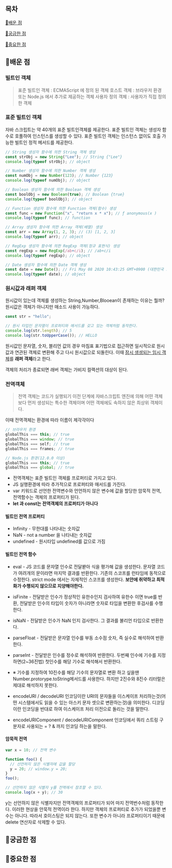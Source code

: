 ## 목차

[📗배운 점](#📗배운-점)

[🤔궁금한 점](#🤔궁금한-점)

[📌중요한 점](#📌중요한-점)

## 📗배운 점

### 빌트인 객체

> 표준 빌트인 객체 : ECMAScript 에 정의 된 객체
> 호스트 객체 : 브라우저 환경 또는 Node.js 에서 추가로 제공하는 객체
> 사용자 정의 객체 : 사용자가 직접 정의한 객체

### 표준 빌트인 객체

자바 스크립트는 약 40개의 표준 빌트인객체를 제공한다.
표준 빌트인 객체는 생성자 함수로 호풀하여 인스턴스를 생성할 수 있다.
표준 빌트인 객체는 인스턴스 없이도 호출 가능한 빌트인 정적 메서드를 제공한다.

```javascript
// String 생성자 함수에 의한 String 객체 생성
const strObj = new String("Lee"); // String {"Lee"}
console.log(typeof strObj); // object

// Number 생성자 함수에 의한 Number 객체 생성
const numObj = new Number(123); // Number {123}
console.log(typeof numObj); // object

// Boolean 생성자 함수에 의한 Boolean 객체 생성
const boolObj = new Boolean(true); // Boolean {true}
console.log(typeof boolObj); // object

// Function 생성자 함수에 의한 Function 객체(함수) 생성
const func = new Function("x", "return x * x"); // ƒ anonymous(x )
console.log(typeof func); // function

// Array 생성자 함수에 의한 Array 객체(배열) 생성
const arr = new Array(1, 2, 3); // (3) [1, 2, 3]
console.log(typeof arr); // object

// RegExp 생성자 함수에 의한 RegExp 객체(정규 표현식) 생성
const regExp = new RegExp(/ab+c/i); // /ab+c/i
console.log(typeof regExp); // object

// Date 생성자 함수에 의한 Date 객체 생성
const date = new Date(); // Fri May 08 2020 10:43:25 GMT+0900 (대한민국 표준시)
console.log(typeof date); // object
```

### 원시값과 래퍼 객체

원시값이 있는데 객체를 생성하는 String,Number,Blooean이 존재하는 이유는 뭘까?
원시값은 객체가 아니지만 매소드 사용이 가능하다.

```javascript
const str = "hello";

// 원시 타입인 문자열이 프로퍼티와 메서드를 갖고 있는 객체처럼 동작한다.
console.log(str.length); // 5
console.log(str.toUpperCase()); // HELLO
```

원시값인 문자열, 숫자, 블리언 값의 경우 마침표 표기법으로 접근하면 일시적으로 원시값과 연관된 객체로 변환해 주고 다시 원시값으로 되돌린다.
이때 <U>잠시 생셩되는 임시 객체</U>를 **래퍼 객체**라고 한다.

객체의 처리가 종료되면 래버 객체는 가비지 컬랙션의 대상이 된다.

### 전역객체

> 전역 객체는 코드가 실행되기 이전 단계에 자바스크립트 엔진에 의해 어떤 객체보다 먼저 생성되는 특수한 객체이며 어떤 객체에도 속하지 않은 최상위 객체이다.

이때 전역객체는 환경에 따라 이름이 제각각이다

```javascript
// 브라우저 환경
globalThis === this; // true
globalThis === window; // true
globalThis === self; // true
globalThis === frames; // true

// Node.js 환경(12.0.0 이상)
globalThis === this; // true
globalThis === global; // true
```

- 전역객체는 표준 빌트인 객체를 프로퍼티로 가지고 있다.
- JS 실행환경에 따라 추가적으로 프로퍼티와 매서드를 가진다.
- var 키워드로 선언한 전역변수와 언언하지 않은 변수에 값을 할당한 암묵적 전역, 전역함수는 객체의 프로퍼티가 된다.
- **let 과 const는 전역객체의 프로퍼티가 아니다**

#### 빌트인 전역 프로퍼티

- Infinity - 무한대를 나타내는 숫자값
- NaN - not a number 을 나타내는 숫자값
- undefined - 원시타입 undefined를 값으로 가짐

#### 빌트인 전역 함수

- eval - JS 코드를 문자열 인수로 전달봗아 식을 평가해 값을 생성한다. 문자열 코드가 여려개의 문이라면 마지막 결과를 반환한다.
  기존의 스코프를 런타임에 동적으로 수정한다.
  strict mode 에서는 자체적인 스코프를 생성한다.
  **보안에 취약하고 최적화가 수행되지 않으므로 지양해야한다.**

- isFinite - 전달받은 인수가 정상적인 유한수인지 검사하여 유한수 이면 true를 반환, 전달받은 인수의 타입이 숫자가 아니라면 숫자로 타입을 변환한 후검사를 수행한다.

- isNaN - 전달받은 인수가 NaN 인지 검사한다. 그 결과를 불리언 타입으로 반환한다.

- parseFloat - 전달받은 문자열 인수를 부동 소수점 숫자, 즉 실수로 해석하여 반환한다.

- parseInt - 전달받은 인수를 정수로 해석하여 반환한다.
  두번째 인수에 기수를 지정하면(2~36진법) 첫인수를 해당 기수로 해석해서 반환한다.

- ※ 기수를 지정하여 10진수를 해당 기수의 문자열로 변환 하고 싶을땐
  Number.protorype.toString메서드를 사용한다.
  하지만 2진수와 8진수 리터럴은 제대로 해석하지 못한다.

- encodeURI / decodeURI
  인코딩이란 URI의 문자들을 이스케이프 처리하는것(어떤 시스템에서도 읽을 수 있는 아스키 문자 셋으로 변환하는것)을 의미한다.
  디코딩이란 인코딩을 반대로 하여 이스케이프 처리 이전으로 돌리는 것을 말한다.

- encodeURIComponent / decodeURIComponent
  인코딩에서 쿼리 스트링 구분자로 사용되는 = ? & 까지 인코딩 하는을 말한다.

#### 암묵적 전역

```javascript
var x = 10; // 전역 변수

function foo() {
  // 선언하지 않은 식별자에 값을 할당
  y = 20; // window.y = 20;
}
foo();

// 선언하지 않은 식별자 y를 전역에서 참조할 수 있다.
console.log(x + y); // 30
```

y는 선언하지 않은 식별자지만 전역객체의 프로퍼티가 되어 마지 전역번수처럼 동작한다. 이러한 현상을 안묵적 전역이라 한다.
하지만 객체의 프로퍼티로 추가가 되었을뿐 변수는 아니다.
따라서 호이스팅은 되지 않는다.
또한 변수가 아니라 프로퍼티이기 때문에 delete 연산자로 삭제할 수 있다.

## 🤔궁금한 점

## 📌중요한 점
